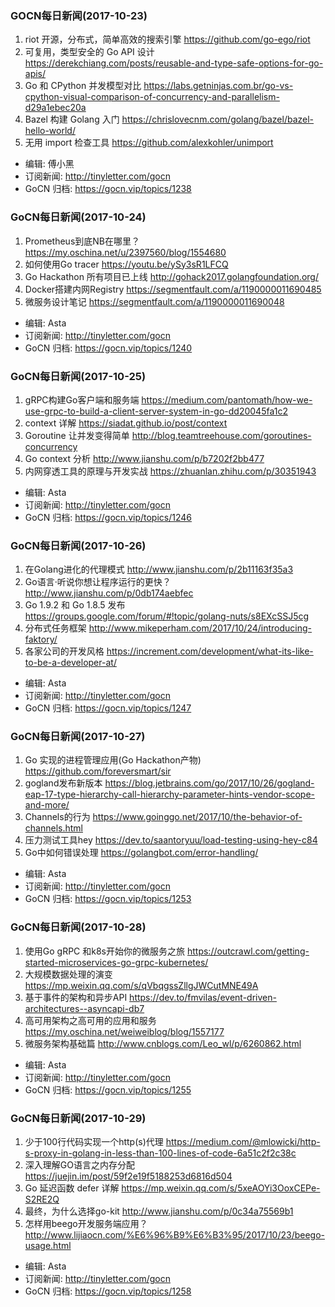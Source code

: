 ### GOCN每日新闻(2017-10-23)

1. riot 开源，分布式，简单高效的搜索引擎 https://github.com/go-ego/riot
2. 可复用，类型安全的 Go API 设计 https://derekchiang.com/posts/reusable-and-type-safe-options-for-go-apis/
3. Go 和 CPython 并发模型对比 https://labs.getninjas.com.br/go-vs-cpython-visual-comparison-of-concurrency-and-parallelism-d29a1ebec20a
4. Bazel 构建 Golang 入门 https://chrislovecnm.com/golang/bazel/bazel-hello-world/
5. 无用 import 检查工具 https://github.com/alexkohler/unimport

* 编辑: 傅小黑
* 订阅新闻: http://tinyletter.com/gocn
* GoCN 归档: https://gocn.vip/topics/1238

### GoCN每日新闻(2017-10-24)

1. Prometheus到底NB在哪里？ https://my.oschina.net/u/2397560/blog/1554680
2. 如何使用Go tracer https://youtu.be/ySy3sR1LFCQ
3. Go Hackathon 所有项目已上线 http://gohack2017.golangfoundation.org/
4. Docker搭建内网Registry https://segmentfault.com/a/1190000011690485
5. 微服务设计笔记 https://segmentfault.com/a/1190000011690048

* 编辑: Asta
* 订阅新闻: http://tinyletter.com/gocn
* GoCN 归档: https://gocn.vip/topics/1240

### GoCN每日新闻(2017-10-25)

1. gRPC构建Go客户端和服务端 https://medium.com/pantomath/how-we-use-grpc-to-build-a-client-server-system-in-go-dd20045fa1c2
2. context 详解 https://siadat.github.io/post/context
3. Goroutine 让并发变得简单 http://blog.teamtreehouse.com/goroutines-concurrency
4. Go  context 分析 http://www.jianshu.com/p/b7202f2bb477
5. 内网穿透工具的原理与开发实战 https://zhuanlan.zhihu.com/p/30351943

* 编辑: Asta
* 订阅新闻: http://tinyletter.com/gocn
* GoCN 归档: https://gocn.vip/topics/1246

### GoCN每日新闻(2017-10-26)

1. 在Golang进化的代理模式 http://www.jianshu.com/p/2b11163f35a3
2. Go语言·听说你想让程序运行的更快？ http://www.jianshu.com/p/0db174aebfec
3. Go 1.9.2 和 Go 1.8.5 发布 https://groups.google.com/forum/#!topic/golang-nuts/s8EXcSSJ5cg
4. 分布式任务框架 http://www.mikeperham.com/2017/10/24/introducing-faktory/
5. 各家公司的开发风格 https://increment.com/development/what-its-like-to-be-a-developer-at/

* 编辑: Asta
* 订阅新闻: http://tinyletter.com/gocn
* GoCN 归档: https://gocn.vip/topics/1247

### GoCN每日新闻(2017-10-27)

1. Go 实现的进程管理应用(Go Hackathon产物) https://github.com/foreversmart/sir
2. gogland发布新版本 https://blog.jetbrains.com/go/2017/10/26/gogland-eap-17-type-hierarchy-call-hierarchy-parameter-hints-vendor-scope-and-more/
3. Channels的行为 https://www.goinggo.net/2017/10/the-behavior-of-channels.html
4. 压力测试工具hey https://dev.to/saantoryuu/load-testing-using-hey-c84
5. Go中如何错误处理 https://golangbot.com/error-handling/

* 编辑: Asta
* 订阅新闻: http://tinyletter.com/gocn
* GoCN 归档: https://gocn.vip/topics/1253

### GoCN每日新闻(2017-10-28)

1. 使用Go gRPC 和k8s开始你的微服务之旅 https://outcrawl.com/getting-started-microservices-go-grpc-kubernetes/
2. 大规模数据处理的演变 https://mp.weixin.qq.com/s/qVbqgssZllgJWCutMNE49A
3. 基于事件的架构和异步API https://dev.to/fmvilas/event-driven-architectures--asyncapi-db7
4. 高可用架构之高可用的应用和服务 https://my.oschina.net/weiweiblog/blog/1557177
5. 微服务架构基础篇 http://www.cnblogs.com/Leo_wl/p/6260862.html

* 编辑: Asta
* 订阅新闻: http://tinyletter.com/gocn
* GoCN 归档: https://gocn.vip/topics/1255

### GoCN每日新闻(2017-10-29)

1. 少于100行代码实现一个http(s)代理 https://medium.com/@mlowicki/http-s-proxy-in-golang-in-less-than-100-lines-of-code-6a51c2f2c38c
2. 深入理解GO语言之内存分配 https://juejin.im/post/59f2e19f5188253d6816d504
3. Go 延迟函数 defer 详解 https://mp.weixin.qq.com/s/5xeAOYi3OoxCEPe-S2RE2Q
4. 最终，为什么选择go-kit http://www.jianshu.com/p/0c34a75569b1
5. 怎样用beego开发服务端应用？ http://www.lijiaocn.com/%E6%96%B9%E6%B3%95/2017/10/23/beego-usage.html

* 编辑: Asta
* 订阅新闻: http://tinyletter.com/gocn
* GoCN 归档: https://gocn.vip/topics/1258